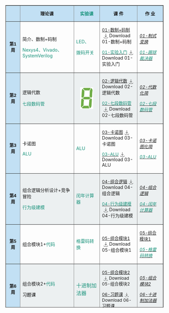 <!DOCTYPE html>
<!-- saved from url=(0044)https://elearning.fudan.edu.cn/courses/94444 -->
<html dir="ltr" lang="zh-Hans"><head><meta http-equiv="Content-Type" content="text/html; charset=UTF-8">
  
  <meta name="viewport" content="width=device-width, initial-scale=1">
  <meta name="theme-color" content="#394B58">
  <meta name="robots" content="noindex,nofollow">
<table style="border-collapse: collapse; width: 98.5421%; height: 949px;" border="1">
<tbody>
<tr style="height: 49px;">
<td style="width: 5.00187%; background-color: #c2e0f4; height: 44px; text-align: center;"></td>
<td style="width: 22.6703%; text-align: center; background-color: #c2e0f4; height: 44px;"><strong>理论课</strong></td>
<td style="width: 10.1203%; text-align: center; background-color: #c2e0f4; height: 44px;"><span style="color: #169179;"><strong>实验<span style="color: #169179;">课</span></strong></span></td>
<td style="width: 13.5095%; text-align: center; background-color: #c2e0f4; height: 44px;"><strong>课 件</strong></td>
<td style="width: 10.4103%; text-align: center; background-color: #c2e0f4; height: 44px;"><strong>作 业</strong></td>
</tr>
<tr style="height: 53px;">
<td style="width: 5.00187%; text-align: center; background-color: #c2e0f4; height: 53px;"><span style="font-size: 10pt;"><strong>第1周</strong></span></td>
<td style="width: 22.6703%; height: 53px; vertical-align: middle;">
<p>简介、数制+码制</p>
<p><span style="color: #169179;">Nexys4、Vivado、SystemVerilog</span></p>
</td>
<td style="width: 10.1203%; height: 53px; text-align: left;">
<p><span style="color: #169179;">LED、</span></p>
<p><span style="color: #169179;">拨码开关</span></p>
</td>
<td style="width: 13.5095%; height: 53px; text-align: left;">
<p><span class="instructure_file_holder link_holder instructure_file_link_holder"><a class="inline_disabled preview_in_overlay" title="01 简介、进制+码制.pptx" href="https://elearning.fudan.edu.cn/courses/94444/files/5877757?wrap=1" target="_blank" data-api-endpoint="https://elearning.fudan.edu.cn/api/v1/courses/94444/files/5877757" data-api-returntype="File"><span style="font-size: 10pt;">01-数制+码制</span></a><a class="file_download_btn" role="button" download="" style="margin-inline-start: 5px; text-decoration: none;" href="https://elearning.fudan.edu.cn/courses/94444/files/5877757/download?download_frd=1"><span role="presentation"><svg viewBox="0 0 1920 1920" xmlns="http://www.w3.org/2000/svg" style="width:1em; height:1em; vertical-align:middle; fill:currentColor">
    <path d="m1807.093 1482.477 79.736 79.963-355.313 355.312H355.346L.035 1562.44l79.85-79.963 322.22 322.334H1484.76l322.334-322.334ZM997.677-.033v1167.02l355.313-355.313 79.962 79.85-491.858 491.633L449.46 891.524l79.962-79.85 355.313 355.313V-.033h112.941Z" fill-rule="evenodd"></path>
</svg>
</span><span class="screenreader-only">Download 01-数制+码制</span></a></span></p>
<p><span class="instructure_file_holder link_holder instructure_file_link_holder"><a class="inline_disabled preview_in_overlay" title="实验01 入门.pptx" href="https://elearning.fudan.edu.cn/courses/94444/files/5863810?wrap=1" target="_blank" data-api-endpoint="https://elearning.fudan.edu.cn/api/v1/courses/94444/files/5863810" data-api-returntype="File"><span style="color: #169179; font-size: 10pt;">01-实验入门</span></a><a class="file_download_btn" role="button" download="" style="margin-inline-start: 5px; text-decoration: none;" href="https://elearning.fudan.edu.cn/courses/94444/files/5863810/download?download_frd=1"><span role="presentation"><svg viewBox="0 0 1920 1920" xmlns="http://www.w3.org/2000/svg" style="width:1em; height:1em; vertical-align:middle; fill:currentColor">
    <path d="m1807.093 1482.477 79.736 79.963-355.313 355.312H355.346L.035 1562.44l79.85-79.963 322.22 322.334H1484.76l322.334-322.334ZM997.677-.033v1167.02l355.313-355.313 79.962 79.85-491.858 491.633L449.46 891.524l79.962-79.85 355.313 355.313V-.033h112.941Z" fill-rule="evenodd"></path>
</svg>
</span><span class="screenreader-only">Download 01-实验入门</span></a></span></p>
</td>
<td style="width: 10.4103%; height: 53px; text-align: left;">
<p><a title="01-制式变换" href="https://elearning.fudan.edu.cn/courses/94444/assignments/113334" data-api-endpoint="https://elearning.fudan.edu.cn/api/v1/courses/94444/assignments/113334" data-api-returntype="Assignment"><span style="font-size: 10pt;"><em>01-制式变换</em></span></a></p>
<p><a title="实验1：踢球裁决器" href="https://elearning.fudan.edu.cn/courses/94444/assignments/113353" data-api-endpoint="https://elearning.fudan.edu.cn/api/v1/courses/94444/assignments/113353" data-api-returntype="Assignment"><span style="font-size: 10pt; color: #169179;"><em>01-踢球裁决器</em></span></a></p>
</td>
</tr>
<tr style="height: 53px;">
<td style="width: 5.00187%; text-align: center; background-color: #c2e0f4; height: 53px;"><span style="font-size: 10pt;"><strong>第2周</strong></span></td>
<td style="background-color: #ecf0f1; height: 53px; vertical-align: middle; width: 22.6703%;">
<p>逻辑代数</p>
<p><span style="color: #169179;">七段数码管</span><span style="font-size: 14pt; color: #e67e23;">&nbsp;</span></p>
</td>
<td style="background-color: #ecf0f1; vertical-align: middle; width: 10.1203%; height: 53px;">
<p style="text-align: center;"><span style="font-size: 14pt; color: #e67e23;"><span style="color: #169179;"><img id="2945777" style="display: block; margin-left: auto; margin-right: auto;" src="./2025数字逻辑_files/8.png" alt="8.png" width="41" height="68" data-api-endpoint="https://elearning.fudan.edu.cn/api/v1/courses/94444/files/5863866" data-api-returntype="File"></span></span></p>
</td>
<td style="background-color: #ecf0f1; vertical-align: middle; width: 13.5095%; height: 53px;">
<p><span class="instructure_file_holder link_holder instructure_file_link_holder"><a class="inline_disabled preview_in_overlay" title="02 逻辑代数.pptx" href="https://elearning.fudan.edu.cn/courses/94444/files/5863794?wrap=1" target="_blank" data-api-endpoint="https://elearning.fudan.edu.cn/api/v1/courses/94444/files/5863794" data-api-returntype="File"><span style="font-size: 10pt;">02-逻辑代数</span></a><a class="file_download_btn" role="button" download="" style="margin-inline-start: 5px; text-decoration: none;" href="https://elearning.fudan.edu.cn/courses/94444/files/5863794/download?download_frd=1"><span role="presentation"><svg viewBox="0 0 1920 1920" xmlns="http://www.w3.org/2000/svg" style="width:1em; height:1em; vertical-align:middle; fill:currentColor">
    <path d="m1807.093 1482.477 79.736 79.963-355.313 355.312H355.346L.035 1562.44l79.85-79.963 322.22 322.334H1484.76l322.334-322.334ZM997.677-.033v1167.02l355.313-355.313 79.962 79.85-491.858 491.633L449.46 891.524l79.962-79.85 355.313 355.313V-.033h112.941Z" fill-rule="evenodd"></path>
</svg>
</span><span class="screenreader-only">Download 02-逻辑代数</span></a></span></p>
<p><span class="instructure_file_holder link_holder instructure_file_link_holder"><a class="inline_disabled preview_in_overlay" title="实验02：七段数码管.pptx" href="https://elearning.fudan.edu.cn/courses/94444/files/5863796?wrap=1" target="_blank" data-api-endpoint="https://elearning.fudan.edu.cn/api/v1/courses/94444/files/5863796" data-api-returntype="File"><span style="color: #169179; font-size: 10pt;">02-七段数码管</span></a><a class="file_download_btn" role="button" download="" style="margin-inline-start: 5px; text-decoration: none;" href="https://elearning.fudan.edu.cn/courses/94444/files/5863796/download?download_frd=1"><span role="presentation"><svg viewBox="0 0 1920 1920" xmlns="http://www.w3.org/2000/svg" style="width:1em; height:1em; vertical-align:middle; fill:currentColor">
    <path d="m1807.093 1482.477 79.736 79.963-355.313 355.312H355.346L.035 1562.44l79.85-79.963 322.22 322.334H1484.76l322.334-322.334ZM997.677-.033v1167.02l355.313-355.313 79.962 79.85-491.858 491.633L449.46 891.524l79.962-79.85 355.313 355.313V-.033h112.941Z" fill-rule="evenodd"></path>
</svg>
</span><span class="screenreader-only">Download 02-七段数码管</span></a></span></p>
</td>
<td style="background-color: #ecf0f1; vertical-align: middle; width: 10.4103%; height: 53px;">
<p><a title="02-逻辑代数" href="https://elearning.fudan.edu.cn/courses/94444/assignments/113335" data-api-endpoint="https://elearning.fudan.edu.cn/api/v1/courses/94444/assignments/113335" data-api-returntype="Assignment"><span style="font-size: 10pt;"><em>02-代数化简</em></span></a></p>
<p><a title="实验2：七段数码管" href="https://elearning.fudan.edu.cn/courses/94444/assignments/113354" data-api-endpoint="https://elearning.fudan.edu.cn/api/v1/courses/94444/assignments/113354" data-api-returntype="Assignment"><span style="font-size: 10pt; color: #169179;"><em>02-七段数</em></span><span style="font-size: 10pt; color: #169179;"><em>码管</em></span></a></p>
</td>
</tr>
<tr style="height: 53px;">
<td style="width: 5.00187%; text-align: center; background-color: #c2e0f4; height: 53px;"><span style="font-size: 10pt;"><strong>第3周</strong></span></td>
<td style="width: 22.6703%; height: 53px; vertical-align: middle;">
<p>卡诺图</p>
<p><span style="color: #169179;">ALU</span></p>
</td>
<td style="width: 10.1203%; height: 53px; text-align: left;"><span style="color: #169179;">ALU</span></td>
<td style="width: 13.5095%; height: 53px; text-align: left;">
<p><span class="instructure_file_holder link_holder instructure_file_link_holder"><a class="inline_disabled preview_in_overlay" title="03 卡诺图.pptx" href="https://elearning.fudan.edu.cn/courses/94444/files/5863787?wrap=1" target="_blank" data-api-endpoint="https://elearning.fudan.edu.cn/api/v1/courses/94444/files/5863787" data-api-returntype="File"><span style="font-size: 10pt;">03-卡诺图</span></a><a class="file_download_btn" role="button" download="" style="margin-inline-start: 5px; text-decoration: none;" href="https://elearning.fudan.edu.cn/courses/94444/files/5863787/download?download_frd=1"><span role="presentation"><svg viewBox="0 0 1920 1920" xmlns="http://www.w3.org/2000/svg" style="width:1em; height:1em; vertical-align:middle; fill:currentColor">
    <path d="m1807.093 1482.477 79.736 79.963-355.313 355.312H355.346L.035 1562.44l79.85-79.963 322.22 322.334H1484.76l322.334-322.334ZM997.677-.033v1167.02l355.313-355.313 79.962 79.85-491.858 491.633L449.46 891.524l79.962-79.85 355.313 355.313V-.033h112.941Z" fill-rule="evenodd"></path>
</svg>
</span><span class="screenreader-only">Download 03-卡诺图</span></a></span></p>
<p><span class="instructure_file_holder link_holder instructure_file_link_holder"><a class="inline_disabled preview_in_overlay" title="实验03-ALU.pptx" href="https://elearning.fudan.edu.cn/courses/94444/files/5863789?wrap=1" target="_blank" data-api-endpoint="https://elearning.fudan.edu.cn/api/v1/courses/94444/files/5863789" data-api-returntype="File"><span style="color: #169179; font-size: 10pt;">03-ALU</span></a><a class="file_download_btn" role="button" download="" style="margin-inline-start: 5px; text-decoration: none;" href="https://elearning.fudan.edu.cn/courses/94444/files/5863789/download?download_frd=1"><span role="presentation"><svg viewBox="0 0 1920 1920" xmlns="http://www.w3.org/2000/svg" style="width:1em; height:1em; vertical-align:middle; fill:currentColor">
    <path d="m1807.093 1482.477 79.736 79.963-355.313 355.312H355.346L.035 1562.44l79.85-79.963 322.22 322.334H1484.76l322.334-322.334ZM997.677-.033v1167.02l355.313-355.313 79.962 79.85-491.858 491.633L449.46 891.524l79.962-79.85 355.313 355.313V-.033h112.941Z" fill-rule="evenodd"></path>
</svg>
</span><span class="screenreader-only">Download 03-ALU</span></a></span></p>
</td>
<td style="width: 10.4103%; height: 53px; text-align: left;">
<p><a title="03-卡诺图" href="https://elearning.fudan.edu.cn/courses/94444/assignments/113336" data-api-endpoint="https://elearning.fudan.edu.cn/api/v1/courses/94444/assignments/113336" data-api-returntype="Assignment"><span style="font-size: 10pt;"><em>03-卡诺图化简</em></span></a></p>
<p><a title="实验3：ALU" href="https://elearning.fudan.edu.cn/courses/94444/assignments/113355" data-api-endpoint="https://elearning.fudan.edu.cn/api/v1/courses/94444/assignments/113355" data-api-returntype="Assignment"><span style="font-size: 10pt;"><em><span style="color: #169179; font-size: 10pt;">03-ALU</span></em></span></a></p>
</td>
</tr>
<tr style="height: 53px;">
<td style="width: 5.00187%; text-align: center; background-color: #c2e0f4; height: 53px;"><span style="font-size: 10pt;"><strong>第4周</strong></span></td>
<td style="width: 22.6703%; background-color: #ecf0f1; height: 53px; vertical-align: middle;">
<p>组合逻辑分析设计+竞争冒险</p>
<p><span style="color: #169179;">行为级建模</span></p>
</td>
<td style="width: 10.1203%; background-color: #ecf0f1; height: 53px; text-align: left;">
<p><span style="color: #169179;">闰年计算器</span></p>
</td>
<td style="width: 13.5095%; background-color: #ecf0f1; height: 53px; text-align: left;">
<p><span class="instructure_file_holder link_holder instructure_file_link_holder"><a class="inline_disabled preview_in_overlay" title="04 组合逻辑分析+设计.pptx" href="https://elearning.fudan.edu.cn/courses/94444/files/5863783?wrap=1" target="_blank" data-api-endpoint="https://elearning.fudan.edu.cn/api/v1/courses/94444/files/5863783" data-api-returntype="File"><span style="font-size: 10pt;">04-组合逻辑</span></a><a class="file_download_btn" role="button" download="" style="margin-inline-start: 5px; text-decoration: none;" href="https://elearning.fudan.edu.cn/courses/94444/files/5863783/download?download_frd=1"><span role="presentation"><svg viewBox="0 0 1920 1920" xmlns="http://www.w3.org/2000/svg" style="width:1em; height:1em; vertical-align:middle; fill:currentColor">
    <path d="m1807.093 1482.477 79.736 79.963-355.313 355.312H355.346L.035 1562.44l79.85-79.963 322.22 322.334H1484.76l322.334-322.334ZM997.677-.033v1167.02l355.313-355.313 79.962 79.85-491.858 491.633L449.46 891.524l79.962-79.85 355.313 355.313V-.033h112.941Z" fill-rule="evenodd"></path>
</svg>
</span><span class="screenreader-only">Download 04-组合逻辑</span></a></span></p>
<p><span class="instructure_file_holder link_holder instructure_file_link_holder"><a class="inline_disabled preview_in_overlay" title="实验04-行为级建模.pptx" href="https://elearning.fudan.edu.cn/courses/94444/files/5863785?wrap=1" target="_blank" data-api-endpoint="https://elearning.fudan.edu.cn/api/v1/courses/94444/files/5863785" data-api-returntype="File"><span style="color: #169179; font-size: 10pt;">04-行为级建模</span></a><a class="file_download_btn" role="button" download="" style="margin-inline-start: 5px; text-decoration: none;" href="https://elearning.fudan.edu.cn/courses/94444/files/5863785/download?download_frd=1"><span role="presentation"><svg viewBox="0 0 1920 1920" xmlns="http://www.w3.org/2000/svg" style="width:1em; height:1em; vertical-align:middle; fill:currentColor">
    <path d="m1807.093 1482.477 79.736 79.963-355.313 355.312H355.346L.035 1562.44l79.85-79.963 322.22 322.334H1484.76l322.334-322.334ZM997.677-.033v1167.02l355.313-355.313 79.962 79.85-491.858 491.633L449.46 891.524l79.962-79.85 355.313 355.313V-.033h112.941Z" fill-rule="evenodd"></path>
</svg>
</span><span class="screenreader-only">Download 04-行为级建模</span></a></span></p>
</td>
<td style="width: 10.4103%; background-color: #ecf0f1; height: 53px; text-align: left;">
<p><a title="04-组合逻辑分析、设计" href="https://elearning.fudan.edu.cn/courses/94444/assignments/113337" data-api-endpoint="https://elearning.fudan.edu.cn/api/v1/courses/94444/assignments/113337" data-api-returntype="Assignment"><span style="font-size: 10pt;"><em>04-组合逻辑</em></span></a></p>
<p><a title="实验4：闰年计算器" href="https://elearning.fudan.edu.cn/courses/94444/assignments/113356" data-api-endpoint="https://elearning.fudan.edu.cn/api/v1/courses/94444/assignments/113356" data-api-returntype="Assignment"><span style="font-size: 10pt;"><em><span style="color: #169179; font-size: 10pt;">04-闰年计算器</span></em></span></a></p>
</td>
</tr>
<tr style="height: 53px;">
<td style="width: 5.00187%; text-align: center; background-color: #c2e0f4; height: 53px;"><span style="font-size: 10pt;"><strong>第5周</strong></span></td>
<td style="height: 53px; vertical-align: middle; width: 22.6703%;">
<p style="text-align: left;"><span>组合模块1+</span><span style="color: #169179;">代码</span></p>
</td>
<td style="vertical-align: middle; width: 10.1203%; height: 53px;">
<p style="text-align: left;"><span style="color: #169179;">格雷码转换</span></p>
</td>
<td style="vertical-align: middle; width: 13.5095%; height: 53px;">
<p style="text-align: left;"><span class="instructure_file_holder link_holder instructure_file_link_holder"><a class="inline_disabled preview_in_overlay" title="05 组合模块1+代码.pptx" href="https://elearning.fudan.edu.cn/courses/94444/files/5863779?wrap=1" target="_blank" data-api-endpoint="https://elearning.fudan.edu.cn/api/v1/courses/94444/files/5863779" data-api-returntype="File"><span style="font-size: 10pt;">05-组合模块1</span></a><a class="file_download_btn" role="button" download="" style="margin-inline-start: 5px; text-decoration: none;" href="https://elearning.fudan.edu.cn/courses/94444/files/5863779/download?download_frd=1"><span role="presentation"><svg viewBox="0 0 1920 1920" xmlns="http://www.w3.org/2000/svg" style="width:1em; height:1em; vertical-align:middle; fill:currentColor">
    <path d="m1807.093 1482.477 79.736 79.963-355.313 355.312H355.346L.035 1562.44l79.85-79.963 322.22 322.334H1484.76l322.334-322.334ZM997.677-.033v1167.02l355.313-355.313 79.962 79.85-491.858 491.633L449.46 891.524l79.962-79.85 355.313 355.313V-.033h112.941Z" fill-rule="evenodd"></path>
</svg>
</span><span class="screenreader-only">Download 05-组合模块1</span></a></span></p>
</td>
<td style="vertical-align: middle; width: 10.4103%; height: 53px;">
<p style="text-align: left;"><a title="05-组合模块1" href="https://elearning.fudan.edu.cn/courses/94444/assignments/113338" data-api-endpoint="https://elearning.fudan.edu.cn/api/v1/courses/94444/assignments/113338" data-api-returntype="Assignment"><span style="font-size: 10pt;">05-组合模块1</span></a></p>
<p style="text-align: left;"><a title="实验5：格雷码转换器" href="https://elearning.fudan.edu.cn/courses/94444/assignments/113357" data-api-endpoint="https://elearning.fudan.edu.cn/api/v1/courses/94444/assignments/113357" data-api-returntype="Assignment"><span style="font-size: 10pt; color: #169179;"><em>05-格雷码转换</em></span></a></p>
</td>
</tr>
<tr style="height: 53px;">
<td style="width: 5.00187%; text-align: center; background-color: #c2e0f4; height: 53px;"><span style="font-size: 10pt;"><strong>第6周</strong></span></td>
<td style="background-color: #ecf0f1; height: 53px; width: 22.6703%; vertical-align: middle;">
<p>组合模块2+<span style="color: #169179;">代码</span></p>
<p><span style="color: #000000;">习题课</span></p>
</td>
<td style="background-color: #ecf0f1; height: 53px; width: 10.1203%; text-align: left;">
<p><span style="color: #169179; font-family: inherit; font-size: 1rem;"><span style="color: #169179;">十进制加法器</span></span></p>
</td>
<td style="width: 13.5095%; background-color: #ecf0f1; height: 53px; text-align: left;">
<p><span style="font-size: 10pt;"><span class="instructure_file_holder link_holder instructure_file_link_holder"><a class="inline_disabled preview_in_overlay" title="06 组合模块2+代码.pptx" href="https://elearning.fudan.edu.cn/courses/94444/files/5863777?wrap=1" target="_blank" data-api-endpoint="https://elearning.fudan.edu.cn/api/v1/courses/94444/files/5863777" data-api-returntype="File">05-组合模块2</a><a class="file_download_btn" role="button" download="" style="margin-inline-start: 5px; text-decoration: none;" href="https://elearning.fudan.edu.cn/courses/94444/files/5863777/download?download_frd=1"><span role="presentation"><svg viewBox="0 0 1920 1920" xmlns="http://www.w3.org/2000/svg" style="width:1em; height:1em; vertical-align:middle; fill:currentColor">
    <path d="m1807.093 1482.477 79.736 79.963-355.313 355.312H355.346L.035 1562.44l79.85-79.963 322.22 322.334H1484.76l322.334-322.334ZM997.677-.033v1167.02l355.313-355.313 79.962 79.85-491.858 491.633L449.46 891.524l79.962-79.85 355.313 355.313V-.033h112.941Z" fill-rule="evenodd"></path>
</svg>
</span><span class="screenreader-only">Download 05-组合模块2</span></a></span></span></p>
<p><span style="font-size: 10pt;"><span class="instructure_file_holder link_holder instructure_file_link_holder"><a class="inline_disabled preview_in_overlay" title="07 组合习题课.pptx" href="https://elearning.fudan.edu.cn/courses/94444/files/5863829?wrap=1" target="_blank" data-api-endpoint="https://elearning.fudan.edu.cn/api/v1/courses/94444/files/5863829" data-api-returntype="File">06-习题课</a><a class="file_download_btn" role="button" download="" style="margin-inline-start: 5px; text-decoration: none;" href="https://elearning.fudan.edu.cn/courses/94444/files/5863829/download?download_frd=1"><span role="presentation"><svg viewBox="0 0 1920 1920" xmlns="http://www.w3.org/2000/svg" style="width:1em; height:1em; vertical-align:middle; fill:currentColor">
    <path d="m1807.093 1482.477 79.736 79.963-355.313 355.312H355.346L.035 1562.44l79.85-79.963 322.22 322.334H1484.76l322.334-322.334ZM997.677-.033v1167.02l355.313-355.313 79.962 79.85-491.858 491.633L449.46 891.524l79.962-79.85 355.313 355.313V-.033h112.941Z" fill-rule="evenodd"></path>
</svg>
</span><span class="screenreader-only">Download 06-习题课</span></a></span></span></p>
<p><a class="instructure_file_link instructure_scribd_file inline_disabled" title="05 组合模块1+代码.pptx" href="https://elearning.fudan.edu.cn/courses/94444/files/5863779?wrap=1" target="_blank" data-api-endpoint="https://elearning.fudan.edu.cn/api/v1/courses/94444/files/5863779" data-api-returntype="File"></a><a class="instructure_file_link instructure_scribd_file inline_disabled" title="04 组合逻辑分析+设计.pptx" href="https://elearning.fudan.edu.cn/courses/94444/files/5863783?wrap=1" target="_blank" data-api-endpoint="https://elearning.fudan.edu.cn/api/v1/courses/94444/files/5863783" data-api-returntype="File"></a><a class="instructure_file_link instructure_scribd_file inline_disabled" title="实验04-行为级建模.pptx" href="https://elearning.fudan.edu.cn/courses/94444/files/5863785?wrap=1" target="_blank" data-api-endpoint="https://elearning.fudan.edu.cn/api/v1/courses/94444/files/5863785" data-api-returntype="File"></a></p>
</td>
<td style="width: 10.4103%; background-color: #ecf0f1; height: 53px; text-align: left;">
<p><a title="06-组合模块2" href="https://elearning.fudan.edu.cn/courses/94444/assignments/113339" data-api-endpoint="https://elearning.fudan.edu.cn/api/v1/courses/94444/assignments/113339" data-api-returntype="Assignment"><span style="font-size: 10pt;"><em>05-组合模块2</em><em></em></span></a><a title="05-组合模块1" href="https://elearning.fudan.edu.cn/courses/94444/assignments/113338" data-api-endpoint="https://elearning.fudan.edu.cn/api/v1/courses/94444/assignments/113338" data-api-returntype="Assignment"><em></em></a></p>
<p><a title="实验5：格雷码转换器" href="https://elearning.fudan.edu.cn/courses/94444/assignments/113357" data-api-endpoint="https://elearning.fudan.edu.cn/api/v1/courses/94444/assignments/113357" data-api-returntype="Assignment"><em></em></a></p>
<p><span style="font-size: 10pt; color: #169179;"><em><a title="实验6：十进制加法器" href="https://elearning.fudan.edu.cn/courses/94444/assignments/113358" data-api-endpoint="https://elearning.fudan.edu.cn/api/v1/courses/94444/assignments/113358" data-api-returntype="Assignment">06-十进制加法器</a></em></span></p>
</td>
</tr>
<tr style="height: 53px;">
<td style="width: 5.00187%; text-align: center; background-color: #c2e0f4; height: 53px;"><span style="font-size: 10pt;"><strong>第7周</strong></span></td>
<td style="height: 53px; width: 22.6703%; vertical-align: middle;">
<p>锁存器、触发器</p>
<p><span style="color: #169179;">锁存器、触发器</span></p>
</td>
<td style="height: 53px; width: 10.1203%; text-align: left;">
<p><span style="color: #169179;">有限状态机</span></p>
<p><span style="color: #169179;">双闪灯</span></p>
</td>
<td style="width: 13.5095%; background-color: #ffffff; height: 53px; text-align: left;">
<p><span style="font-size: 10pt;"><a class="instructure_file_link instructure_scribd_file inline_disabled" title="实验07-IP核.pptx" href="https://elearning.fudan.edu.cn/courses/94444/files/5863847?wrap=1" target="_blank" data-api-endpoint="https://elearning.fudan.edu.cn/api/v1/courses/94444/files/5863847" data-api-returntype="File"></a></span></p>
<p><span style="font-size: 10pt;"><span style="color: #169179; font-size: 10pt;"><span class="instructure_file_holder link_holder instructure_file_link_holder"><a class="inline_disabled preview_in_overlay" title="实验08+有限状态机入门.pptx" href="https://elearning.fudan.edu.cn/courses/94444/files/5863862?wrap=1" target="_blank" data-api-endpoint="https://elearning.fudan.edu.cn/api/v1/courses/94444/files/5863862" data-api-returntype="File">08+有限状态机</a><a class="file_download_btn" role="button" download="" style="margin-inline-start: 5px; text-decoration: none;" href="https://elearning.fudan.edu.cn/courses/94444/files/5863862/download?download_frd=1"><span role="presentation"><svg viewBox="0 0 1920 1920" xmlns="http://www.w3.org/2000/svg" style="width:1em; height:1em; vertical-align:middle; fill:currentColor">
    <path d="m1807.093 1482.477 79.736 79.963-355.313 355.312H355.346L.035 1562.44l79.85-79.963 322.22 322.334H1484.76l322.334-322.334ZM997.677-.033v1167.02l355.313-355.313 79.962 79.85-491.858 491.633L449.46 891.524l79.962-79.85 355.313 355.313V-.033h112.941Z" fill-rule="evenodd"></path>
</svg>
</span><span class="screenreader-only">Download 08+有限状态机</span></a></span></span></span></p>
<p><span class="instructure_file_holder link_holder instructure_file_link_holder"><a class="inline_disabled preview_in_overlay" title="08 锁存器+触发器.pptx" href="https://elearning.fudan.edu.cn/courses/94444/files/5863774?wrap=1" target="_blank" data-api-endpoint="https://elearning.fudan.edu.cn/api/v1/courses/94444/files/5863774" data-api-returntype="File"><span style="font-size: 10pt;">08-锁存器+触发器</span></a><a class="file_download_btn" role="button" download="" style="margin-inline-start: 5px; text-decoration: none;" href="https://elearning.fudan.edu.cn/courses/94444/files/5863774/download?download_frd=1"><span role="presentation"><svg viewBox="0 0 1920 1920" xmlns="http://www.w3.org/2000/svg" style="width:1em; height:1em; vertical-align:middle; fill:currentColor">
    <path d="m1807.093 1482.477 79.736 79.963-355.313 355.312H355.346L.035 1562.44l79.85-79.963 322.22 322.334H1484.76l322.334-322.334ZM997.677-.033v1167.02l355.313-355.313 79.962 79.85-491.858 491.633L449.46 891.524l79.962-79.85 355.313 355.313V-.033h112.941Z" fill-rule="evenodd"></path>
</svg>
</span><span class="screenreader-only">Download 08-锁存器+触发器</span></a></span></p>
<p><span class="instructure_file_holder link_holder instructure_file_link_holder"><a class="inline_disabled preview_in_overlay" title="实验08：锁存器+触发器.pptx" href="https://elearning.fudan.edu.cn/courses/94444/files/5863913?wrap=1" target="_blank" data-api-endpoint="https://elearning.fudan.edu.cn/api/v1/courses/94444/files/5863913" data-api-returntype="File"><span style="color: #169179; font-size: 10pt;">08-锁存器+触发器</span></a><a class="file_download_btn" role="button" download="" style="margin-inline-start: 5px; text-decoration: none;" href="https://elearning.fudan.edu.cn/courses/94444/files/5863913/download?download_frd=1"><span role="presentation"><svg viewBox="0 0 1920 1920" xmlns="http://www.w3.org/2000/svg" style="width:1em; height:1em; vertical-align:middle; fill:currentColor">
    <path d="m1807.093 1482.477 79.736 79.963-355.313 355.312H355.346L.035 1562.44l79.85-79.963 322.22 322.334H1484.76l322.334-322.334ZM997.677-.033v1167.02l355.313-355.313 79.962 79.85-491.858 491.633L449.46 891.524l79.962-79.85 355.313 355.313V-.033h112.941Z" fill-rule="evenodd"></path>
</svg>
</span><span class="screenreader-only">Download 08-锁存器+触发器</span></a></span></p>
</td>
<td style="width: 10.4103%; background-color: #ffffff; height: 53px; text-align: left;"><br>
<p><a title="08-锁存器+触发器" href="https://elearning.fudan.edu.cn/courses/94444/assignments/113340" data-api-endpoint="https://elearning.fudan.edu.cn/api/v1/courses/94444/assignments/113340" data-api-returntype="Assignment"><span style="font-size: 10pt;"><em>08-锁存器+触发器</em></span></a></p>
<p><a title="实验8：双闪灯" href="https://elearning.fudan.edu.cn/courses/94444/assignments/113361" data-api-endpoint="https://elearning.fudan.edu.cn/api/v1/courses/94444/assignments/113361" data-api-returntype="Assignment"><span style="font-size: 10pt; color: #169179;"><em>08-双闪灯</em></span></a></p>
<p><span style="color: #169179; font-size: 10pt;"><a style="color: #169179;" title="实验8+ 双色警灯" href="https://elearning.fudan.edu.cn/courses/94444/assignments/113360" data-api-endpoint="https://elearning.fudan.edu.cn/api/v1/courses/94444/assignments/113360" data-api-returntype="Assignment"><em>08+双色警灯</em></a></span></p>
</td>
</tr>
<tr style="height: 53px;">
<td style="width: 5.00187%; text-align: center; background-color: #c2e0f4; height: 53px;"><span style="font-size: 10pt;"><strong>第8周</strong></span></td>
<td style="width: 22.6703%; background-color: #ecf0f1; height: 53px; vertical-align: middle; text-align: left;">
<p style="text-align: center;"><span style="color: var(--ic-brand-font-color-dark); font-family: inherit; font-size: 1rem;">&nbsp;<span style="font-size: 14pt;"><span style="color: #e03e2d;"><strong>期中考试</strong>（10月21日）</span></span></span></p>
</td>
<td style="width: 10.1203%; background-color: #ecf0f1; height: 53px; text-align: left;">
<p><span style="color: #169179;">IP核设计</span></p>
</td>
<td style="width: 13.5095%; background-color: #ecf0f1; height: 53px; text-align: left;">
<p><span style="color: #169179; font-size: 10pt;"><span style="font-size: 10pt;"><span class="instructure_file_holder link_holder instructure_file_link_holder"><a class="inline_disabled preview_in_overlay" title="实验07-IP核.pptx" href="https://elearning.fudan.edu.cn/courses/94444/files/5863847?wrap=1" target="_blank" data-api-endpoint="https://elearning.fudan.edu.cn/api/v1/courses/94444/files/5863847" data-api-returntype="File">07-IP核设计</a><a class="file_download_btn" role="button" download="" style="margin-inline-start: 5px; text-decoration: none;" href="https://elearning.fudan.edu.cn/courses/94444/files/5863847/download?download_frd=1"><span role="presentation"><svg viewBox="0 0 1920 1920" xmlns="http://www.w3.org/2000/svg" style="width:1em; height:1em; vertical-align:middle; fill:currentColor">
    <path d="m1807.093 1482.477 79.736 79.963-355.313 355.312H355.346L.035 1562.44l79.85-79.963 322.22 322.334H1484.76l322.334-322.334ZM997.677-.033v1167.02l355.313-355.313 79.962 79.85-491.858 491.633L449.46 891.524l79.962-79.85 355.313 355.313V-.033h112.941Z" fill-rule="evenodd"></path>
</svg>
</span><span class="screenreader-only">Download 07-IP核设计</span></a></span></span></span></p>
</td>
<td style="width: 10.4103%; background-color: #ecf0f1; height: 53px; text-align: left;">
<p>&nbsp;<a title="实验7：九九乘法表" href="https://elearning.fudan.edu.cn/courses/94444/assignments/113359" data-api-endpoint="https://elearning.fudan.edu.cn/api/v1/courses/94444/assignments/113359" data-api-returntype="Assignment"><span style="color: #169179; font-size: 10pt;">07-九九乘法表</span></a></p>
</td>
</tr>
<tr style="height: 53px;">
<td style="width: 5.00187%; text-align: center; background-color: #c2e0f4; height: 53px;"><span style="font-size: 10pt; color: #7e8c8d;"><strong>第9周</strong></span></td>
<td style="height: 53px; width: 22.6703%; vertical-align: middle;">
<p>时序逻辑分析+<span style="color: #169179;">代码</span></p>
</td>
<td style="height: 53px; width: 10.1203%; text-align: left;">
<p><span style="color: #169179;">密码锁</span></p>
</td>
<td style="width: 13.5095%; background-color: #ffffff; height: 53px; text-align: left;">
<p><span class="instructure_file_holder link_holder instructure_file_link_holder"><a class="inline_disabled preview_in_overlay" title="09 时序逻辑分析+代码.pptx" href="https://elearning.fudan.edu.cn/courses/94444/files/5863769?wrap=1" target="_blank" data-api-endpoint="https://elearning.fudan.edu.cn/api/v1/courses/94444/files/5863769" data-api-returntype="File"><span style="font-size: 10pt;">09-时序逻辑分析</span></a><a class="file_download_btn" role="button" download="" style="margin-inline-start: 5px; text-decoration: none;" href="https://elearning.fudan.edu.cn/courses/94444/files/5863769/download?download_frd=1"><span role="presentation"><svg viewBox="0 0 1920 1920" xmlns="http://www.w3.org/2000/svg" style="width:1em; height:1em; vertical-align:middle; fill:currentColor">
    <path d="m1807.093 1482.477 79.736 79.963-355.313 355.312H355.346L.035 1562.44l79.85-79.963 322.22 322.334H1484.76l322.334-322.334ZM997.677-.033v1167.02l355.313-355.313 79.962 79.85-491.858 491.633L449.46 891.524l79.962-79.85 355.313 355.313V-.033h112.941Z" fill-rule="evenodd"></path>
</svg>
</span><span class="screenreader-only">Download 09-时序逻辑分析</span></a></span></p>
</td>
<td style="width: 10.4103%; background-color: #ffffff; height: 53px; text-align: left;">
<p><span style="color: #236fa1;"><a style="color: #236fa1;" title="09-时序逻辑分析" href="https://elearning.fudan.edu.cn/courses/94444/assignments/113341" data-api-endpoint="https://elearning.fudan.edu.cn/api/v1/courses/94444/assignments/113341" data-api-returntype="Assignment"><span style="font-size: 10pt;"><em>09-时序逻辑分析</em></span></a></span></p>
<p><a title="实验9：密码锁" href="https://elearning.fudan.edu.cn/courses/94444/assignments/113362" data-api-endpoint="https://elearning.fudan.edu.cn/api/v1/courses/94444/assignments/113362" data-api-returntype="Assignment"><span style="font-size: 10pt; color: #169179;"><em>09-密码锁</em></span></a></p>
</td>
</tr>
<tr style="height: 53px;">
<td style="width: 5.00187%; text-align: center; background-color: #c2e0f4; height: 53px;"><span style="font-size: 10pt; color: #7e8c8d;"><strong>第10周</strong></span></td>
<td style="width: 22.6703%; background-color: #ecf0f1; height: 53px; vertical-align: middle;">
<p style="text-align: left;">时序逻辑设计+<span style="color: #169179;">代码</span></p>
</td>
<td style="width: 10.1203%; background-color: #ecf0f1; height: 53px; text-align: left;">
<p><span style="color: #169179;">交通灯</span></p>
</td>
<td style="width: 13.5095%; background-color: #ecf0f1; height: 53px; text-align: left;">
<p><span class="instructure_file_holder link_holder instructure_file_link_holder"><a class="inline_disabled preview_in_overlay" title="10 时序逻辑设计+代码.pptx" href="https://elearning.fudan.edu.cn/courses/94444/files/5863767?wrap=1" target="_blank" data-api-endpoint="https://elearning.fudan.edu.cn/api/v1/courses/94444/files/5863767" data-api-returntype="File"><span style="font-size: 10pt;">10-时序逻辑设计</span></a><a class="file_download_btn" role="button" download="" style="margin-inline-start: 5px; text-decoration: none;" href="https://elearning.fudan.edu.cn/courses/94444/files/5863767/download?download_frd=1"><span role="presentation"><svg viewBox="0 0 1920 1920" xmlns="http://www.w3.org/2000/svg" style="width:1em; height:1em; vertical-align:middle; fill:currentColor">
    <path d="m1807.093 1482.477 79.736 79.963-355.313 355.312H355.346L.035 1562.44l79.85-79.963 322.22 322.334H1484.76l322.334-322.334ZM997.677-.033v1167.02l355.313-355.313 79.962 79.85-491.858 491.633L449.46 891.524l79.962-79.85 355.313 355.313V-.033h112.941Z" fill-rule="evenodd"></path>
</svg>
</span><span class="screenreader-only">Download 10-时序逻辑设计</span></a></span></p>
</td>
<td style="width: 10.4103%; background-color: #ecf0f1; height: 53px; text-align: left;">
<p><a style="color: #013451;" title="10-时序逻辑设计" href="https://elearning.fudan.edu.cn/courses/94444/assignments/113342" data-api-endpoint="https://elearning.fudan.edu.cn/api/v1/courses/94444/assignments/113342" data-api-returntype="Assignment"><span style="font-size: 10pt;"><em>10-时序逻辑设计</em></span></a></p>
<p><span style="color: #169179;"><a style="color: #169179;" title="实验10：交通灯" href="https://elearning.fudan.edu.cn/courses/94444/assignments/113347" data-api-endpoint="https://elearning.fudan.edu.cn/api/v1/courses/94444/assignments/113347" data-api-returntype="Assignment"><span style="font-size: 10pt;"><em>10-交通灯</em></span></a></span></p>
</td>
</tr>
<tr style="height: 53px;">
<td style="width: 5.00187%; text-align: center; background-color: #c2e0f4; height: 53px;"><span style="font-size: 10pt; color: #7e8c8d;"><strong>第11周</strong></span></td>
<td style="height: 53px; width: 22.6703%; vertical-align: middle;">
<p>寄<span style="font-size: 12pt;">存器</span>、计数器<span style="color: #169179;">+代码</span></p>
</td>
<td style="height: 53px; width: 10.1203%; text-align: left;">
<p><span style="color: #169179;">数字钟</span></p>
</td>
<td style="width: 13.5095%; background-color: #ffffff; height: 53px; text-align: left;">
<p><span style="color: #236fa1;"><span class="instructure_file_holder link_holder instructure_file_link_holder"><a class="inline_disabled preview_in_overlay" style="color: #236fa1; background-color: #ffffff;" title="11 寄存器、计数器+代码.pptx" href="https://elearning.fudan.edu.cn/courses/94444/files/5863759?wrap=1" target="_blank" data-api-endpoint="https://elearning.fudan.edu.cn/api/v1/courses/94444/files/5863759" data-api-returntype="File"><span style="font-size: 10pt;">11-寄存器、计数器</span></a><a class="file_download_btn" role="button" download="" style="margin-inline-start: 5px; text-decoration: none;" href="https://elearning.fudan.edu.cn/courses/94444/files/5863759/download?download_frd=1"><span role="presentation"><svg viewBox="0 0 1920 1920" xmlns="http://www.w3.org/2000/svg" style="width:1em; height:1em; vertical-align:middle; fill:currentColor">
    <path d="m1807.093 1482.477 79.736 79.963-355.313 355.312H355.346L.035 1562.44l79.85-79.963 322.22 322.334H1484.76l322.334-322.334ZM997.677-.033v1167.02l355.313-355.313 79.962 79.85-491.858 491.633L449.46 891.524l79.962-79.85 355.313 355.313V-.033h112.941Z" fill-rule="evenodd"></path>
</svg>
</span><span class="screenreader-only">Download 11-寄存器、计数器</span></a></span></span></p>
</td>
<td style="width: 10.4103%; background-color: #ffffff; height: 53px; text-align: left;">
<p><a style="background-color: #ffffff; font-family: inherit; font-size: 1rem; color: #013451;" title="11-寄存器、计数器" href="https://elearning.fudan.edu.cn/courses/94444/assignments/113343" data-api-endpoint="https://elearning.fudan.edu.cn/api/v1/courses/94444/assignments/113343" data-api-returntype="Assignment"><span style="font-size: 10pt;"><em>11-寄存器、计数器</em></span></a></p>
<p><span style="color: #169179;"><a style="color: #169179;" title="实验11：数字钟" href="https://elearning.fudan.edu.cn/courses/94444/assignments/113348" data-api-endpoint="https://elearning.fudan.edu.cn/api/v1/courses/94444/assignments/113348" data-api-returntype="Assignment"><span style="font-size: 10pt;"><em>11-数字钟</em></span></a></span></p>
</td>
</tr>
<tr style="height: 53px;">
<td style="width: 5.00187%; text-align: center; background-color: #c2e0f4; height: 53px;"><span style="font-size: 10pt; color: #7e8c8d;"><strong>第12周</strong></span></td>
<td style="width: 22.6703%; background-color: #ecf0f1; height: 53px; vertical-align: middle;">
<p>存储器</p>
<p><span style="color: #169179;">ROM+RAM, VGA显示</span></p>
</td>
<td style="width: 10.1203%; background-color: #ecf0f1; height: 53px; text-align: left;"><span style="color: #169179;">VGA显示</span></td>
<td style="background-color: #ecf0f1; height: 53px; text-align: left; width: 13.5095%;">
<p><span style="color: #236fa1;"><span class="instructure_file_holder link_holder instructure_file_link_holder"><a class="inline_disabled preview_in_overlay" style="color: #236fa1;" title="12 存储器.pptx" href="https://elearning.fudan.edu.cn/courses/94444/files/5863746?wrap=1" target="_blank" data-api-endpoint="https://elearning.fudan.edu.cn/api/v1/courses/94444/files/5863746" data-api-returntype="File"><span style="font-size: 10pt;">12-存储器</span></a><a class="file_download_btn" role="button" download="" style="margin-inline-start: 5px; text-decoration: none;" href="https://elearning.fudan.edu.cn/courses/94444/files/5863746/download?download_frd=1"><span role="presentation"><svg viewBox="0 0 1920 1920" xmlns="http://www.w3.org/2000/svg" style="width:1em; height:1em; vertical-align:middle; fill:currentColor">
    <path d="m1807.093 1482.477 79.736 79.963-355.313 355.312H355.346L.035 1562.44l79.85-79.963 322.22 322.334H1484.76l322.334-322.334ZM997.677-.033v1167.02l355.313-355.313 79.962 79.85-491.858 491.633L449.46 891.524l79.962-79.85 355.313 355.313V-.033h112.941Z" fill-rule="evenodd"></path>
</svg>
</span><span class="screenreader-only">Download 12-存储器</span></a></span></span></p>
<p><span style="font-size: 10pt;"><span class="instructure_file_holder link_holder instructure_file_link_holder"><a class="inline_disabled preview_in_overlay" style="color: #013451;" title="实验12：ROM+RAM.pptx" href="https://elearning.fudan.edu.cn/courses/94444/files/5863737?wrap=1" target="_blank" data-api-endpoint="https://elearning.fudan.edu.cn/api/v1/courses/94444/files/5863737" data-api-returntype="File"><span style="color: #169179; font-size: 10pt;">12-ROM+RAM</span></a><a class="file_download_btn" role="button" download="" style="margin-inline-start: 5px; text-decoration: none;" href="https://elearning.fudan.edu.cn/courses/94444/files/5863737/download?download_frd=1"><span role="presentation"><svg viewBox="0 0 1920 1920" xmlns="http://www.w3.org/2000/svg" style="width:1em; height:1em; vertical-align:middle; fill:currentColor">
    <path d="m1807.093 1482.477 79.736 79.963-355.313 355.312H355.346L.035 1562.44l79.85-79.963 322.22 322.334H1484.76l322.334-322.334ZM997.677-.033v1167.02l355.313-355.313 79.962 79.85-491.858 491.633L449.46 891.524l79.962-79.85 355.313 355.313V-.033h112.941Z" fill-rule="evenodd"></path>
</svg>
</span><span class="screenreader-only">Download 12-ROM+RAM</span></a></span></span></p>
<p><span class="instructure_file_holder link_holder instructure_file_link_holder"><a class="inline_disabled preview_in_overlay" title="基于FPGA原型的游戏设计1.pptx" href="https://elearning.fudan.edu.cn/courses/94444/files/5863741?wrap=1" target="_blank" data-api-endpoint="https://elearning.fudan.edu.cn/api/v1/courses/94444/files/5863741" data-api-returntype="File"><span style="color: #169179; font-size: 10pt;">12-游戏设计1</span></a><a class="file_download_btn" role="button" download="" style="margin-inline-start: 5px; text-decoration: none;" href="https://elearning.fudan.edu.cn/courses/94444/files/5863741/download?download_frd=1"><span role="presentation"><svg viewBox="0 0 1920 1920" xmlns="http://www.w3.org/2000/svg" style="width:1em; height:1em; vertical-align:middle; fill:currentColor">
    <path d="m1807.093 1482.477 79.736 79.963-355.313 355.312H355.346L.035 1562.44l79.85-79.963 322.22 322.334H1484.76l322.334-322.334ZM997.677-.033v1167.02l355.313-355.313 79.962 79.85-491.858 491.633L449.46 891.524l79.962-79.85 355.313 355.313V-.033h112.941Z" fill-rule="evenodd"></path>
</svg>
</span><span class="screenreader-only">Download 12-游戏设计1</span></a></span></p>
</td>
<td style="background-color: #ecf0f1; text-align: left; width: 10.4103%; height: 53px;">
<p><a style="color: #013451;" title="12-存储器" href="https://elearning.fudan.edu.cn/courses/94444/assignments/113344" data-api-endpoint="https://elearning.fudan.edu.cn/api/v1/courses/94444/assignments/113344" data-api-returntype="Assignment"><span style="font-size: 10pt;"><em>12-存储器</em></span></a></p>
<p><span style="color: #169179;"><a style="color: #169179;" title="实验12：越狱游戏" href="https://elearning.fudan.edu.cn/courses/94444/assignments/113349" data-api-endpoint="https://elearning.fudan.edu.cn/api/v1/courses/94444/assignments/113349" data-api-returntype="Assignment"><span style="font-size: 10pt;"><em>12-VGA显示</em></span></a></span></p>
</td>
</tr>
<tr style="height: 53px;">
<td style="width: 5.00187%; text-align: center; background-color: #c2e0f4; height: 53px;"><span style="font-size: 10pt; color: #7e8c8d;"><strong>第13周</strong></span></td>
<td style="height: 53px; width: 22.6703%; vertical-align: middle;">
<p><span style="color: #169179; font-size: 12pt;"><span style="color: #000000;"><span style="font-size: 12pt;">数字系统设计</span>+</span>代码</span></p>
<p><span style="color: #169179;">图像+声音</span></p>
</td>
<td style="height: 53px; width: 10.1203%; text-align: left;">
<p><span style="color: #169179;">越狱游戏</span></p>
</td>
<td style="background-color: #ffffff; height: 53px; text-align: left; width: 13.5095%;">
<p><span style="color: #236fa1; font-size: 10pt;"><span class="instructure_file_holder link_holder instructure_file_link_holder"><a class="inline_disabled preview_in_overlay" style="color: #236fa1;" title="13 数字系统设计+代码.pptx" href="https://elearning.fudan.edu.cn/courses/94444/files/5863813?wrap=1" target="_blank" data-api-endpoint="https://elearning.fudan.edu.cn/api/v1/courses/94444/files/5863813" data-api-returntype="File"><span style="font-size: 10pt;">13-数字系统设计</span></a><a class="file_download_btn" role="button" download="" style="margin-inline-start: 5px; text-decoration: none;" href="https://elearning.fudan.edu.cn/courses/94444/files/5863813/download?download_frd=1"><span role="presentation"><svg viewBox="0 0 1920 1920" xmlns="http://www.w3.org/2000/svg" style="width:1em; height:1em; vertical-align:middle; fill:currentColor">
    <path d="m1807.093 1482.477 79.736 79.963-355.313 355.312H355.346L.035 1562.44l79.85-79.963 322.22 322.334H1484.76l322.334-322.334ZM997.677-.033v1167.02l355.313-355.313 79.962 79.85-491.858 491.633L449.46 891.524l79.962-79.85 355.313 355.313V-.033h112.941Z" fill-rule="evenodd"></path>
</svg>
</span><span class="screenreader-only">Download 13-数字系统设计</span></a></span></span></p>
<p><span class="instructure_file_holder link_holder instructure_file_link_holder"><a class="inline_disabled preview_in_overlay" title="基于FPGA原型的游戏设计2.pptx" href="https://elearning.fudan.edu.cn/courses/94444/files/5863884?wrap=1" target="_blank" data-api-endpoint="https://elearning.fudan.edu.cn/api/v1/courses/94444/files/5863884" data-api-returntype="File"><span style="color: #169179; font-size: 10pt;">13-游戏设计2</span></a><a class="file_download_btn" role="button" download="" style="margin-inline-start: 5px; text-decoration: none;" href="https://elearning.fudan.edu.cn/courses/94444/files/5863884/download?download_frd=1"><span role="presentation"><svg viewBox="0 0 1920 1920" xmlns="http://www.w3.org/2000/svg" style="width:1em; height:1em; vertical-align:middle; fill:currentColor">
    <path d="m1807.093 1482.477 79.736 79.963-355.313 355.312H355.346L.035 1562.44l79.85-79.963 322.22 322.334H1484.76l322.334-322.334ZM997.677-.033v1167.02l355.313-355.313 79.962 79.85-491.858 491.633L449.46 891.524l79.962-79.85 355.313 355.313V-.033h112.941Z" fill-rule="evenodd"></path>
</svg>
</span><span class="screenreader-only">Download 13-游戏设计2</span></a></span></p>
</td>
<td style="background-color: #ffffff; text-align: left; width: 10.4103%; height: 53px;">
<p><span style="color: #169179; font-size: 10pt;"><a title="实验13：越狱游戏、图像+音乐" href="https://elearning.fudan.edu.cn/courses/94444/assignments/113350" data-api-endpoint="https://elearning.fudan.edu.cn/api/v1/courses/94444/assignments/113350" data-api-returntype="Assignment"><em>13-越狱、图像+歌曲</em></a></span></p>
</td>
</tr>
<tr style="height: 53px;">
<td style="width: 5.00187%; text-align: center; background-color: #c2e0f4; height: 53px;"><span style="font-size: 10pt; color: #7e8c8d;"><strong>第14周</strong></span></td>
<td style="width: 22.6703%; background-color: #ecf0f1; height: 53px; vertical-align: middle;">
<p>体系结构</p>
</td>
<td style="width: 10.1203%; background-color: #ecf0f1; height: 53px; text-align: left;"><span style="color: #169179;">乒乓球游戏</span></td>
<td style="background-color: #ecf0f1; height: 53px; text-align: left; width: 13.5095%;">
<p><span class="instructure_file_holder link_holder instructure_file_link_holder"><a class="inline_disabled preview_in_overlay" title="14 体系结构(MIPS汇编语言).pptx" href="https://elearning.fudan.edu.cn/courses/94444/files/5863730?wrap=1" target="_blank" data-api-endpoint="https://elearning.fudan.edu.cn/api/v1/courses/94444/files/5863730" data-api-returntype="File"><span style="font-size: 10pt; color: #236fa1;">14-体系结构</span></a><a class="file_download_btn" role="button" download="" style="margin-inline-start: 5px; text-decoration: none;" href="https://elearning.fudan.edu.cn/courses/94444/files/5863730/download?download_frd=1"><span role="presentation"><svg viewBox="0 0 1920 1920" xmlns="http://www.w3.org/2000/svg" style="width:1em; height:1em; vertical-align:middle; fill:currentColor">
    <path d="m1807.093 1482.477 79.736 79.963-355.313 355.312H355.346L.035 1562.44l79.85-79.963 322.22 322.334H1484.76l322.334-322.334ZM997.677-.033v1167.02l355.313-355.313 79.962 79.85-491.858 491.633L449.46 891.524l79.962-79.85 355.313 355.313V-.033h112.941Z" fill-rule="evenodd"></path>
</svg>
</span><span class="screenreader-only">Download 14-体系结构</span></a></span></p>
<p><span style="color: #169179;"><span class="instructure_file_holder link_holder instructure_file_link_holder"><a class="inline_disabled preview_in_overlay" style="color: #169179;" title="14.QtSpim软件.pptx" href="https://elearning.fudan.edu.cn/courses/94444/files/5863756?wrap=1" target="_blank" data-api-endpoint="https://elearning.fudan.edu.cn/api/v1/courses/94444/files/5863756" data-api-returntype="File"><span style="font-size: 10pt;">14-QtSpim</span></a><a class="file_download_btn" role="button" download="" style="margin-inline-start: 5px; text-decoration: none;" href="https://elearning.fudan.edu.cn/courses/94444/files/5863756/download?download_frd=1"><span role="presentation"><svg viewBox="0 0 1920 1920" xmlns="http://www.w3.org/2000/svg" style="width:1em; height:1em; vertical-align:middle; fill:currentColor">
    <path d="m1807.093 1482.477 79.736 79.963-355.313 355.312H355.346L.035 1562.44l79.85-79.963 322.22 322.334H1484.76l322.334-322.334ZM997.677-.033v1167.02l355.313-355.313 79.962 79.85-491.858 491.633L449.46 891.524l79.962-79.85 355.313 355.313V-.033h112.941Z" fill-rule="evenodd"></path>
</svg>
</span><span class="screenreader-only">Download 14-QtSpim</span></a></span></span></p>
</td>
<td style="background-color: #ecf0f1; text-align: left; width: 10.4103%; height: 53px;">
<p><span style="color: #236fa1;"><a style="color: #236fa1;" title="14-体系结构" href="https://elearning.fudan.edu.cn/courses/94444/assignments/113345" data-course-type="assignments" data-published="true" data-api-endpoint="https://elearning.fudan.edu.cn/api/v1/courses/94444/assignments/113345" data-api-returntype="Assignment"><span style="font-size: 10pt;"><span style="font-size: 10pt;">14-体系结构</span></span></a></span></p>
<p><span style="font-size: 10pt;"><a style="color: #013451; font-size: 16px;" title="实验14：乒乓球游戏" href="https://elearning.fudan.edu.cn/courses/94444/assignments/113351" data-api-endpoint="https://elearning.fudan.edu.cn/api/v1/courses/94444/assignments/113351" data-api-returntype="Assignment"><span style="font-size: 10pt; color: #169179;">14-乒乓球游戏</span></a><br></span></p>
</td>
</tr>
<tr style="height: 53px;">
<td style="width: 5.00187%; text-align: center; background-color: #c2e0f4; height: 53px;"><span style="font-size: 10pt; color: #7e8c8d;"><strong>第15周</strong></span></td>
<td style="height: 53px; width: 22.6703%; vertical-align: middle;">单周期CPU设计</td>
<td style="height: 53px; text-align: left; width: 10.1203%;" rowspan="2"><span style="font-size: 12pt; color: #169179;">单周期CPU</span></td>
<td style="width: 13.5095%; background-color: #ffffff; height: 53px; text-align: left;">
<p><span class="instructure_file_holder link_holder instructure_file_link_holder"><a class="inline_disabled preview_in_overlay" title="15 微体系结构(单周期CPU).pptx" href="https://elearning.fudan.edu.cn/courses/94444/files/5863755?wrap=1" target="_blank" data-api-endpoint="https://elearning.fudan.edu.cn/api/v1/courses/94444/files/5863755" data-api-returntype="File"><span style="font-size: 10pt;">15-单周期CPU</span></a><a class="file_download_btn" role="button" download="" style="margin-inline-start: 5px; text-decoration: none;" href="https://elearning.fudan.edu.cn/courses/94444/files/5863755/download?download_frd=1"><span role="presentation"><svg viewBox="0 0 1920 1920" xmlns="http://www.w3.org/2000/svg" style="width:1em; height:1em; vertical-align:middle; fill:currentColor">
    <path d="m1807.093 1482.477 79.736 79.963-355.313 355.312H355.346L.035 1562.44l79.85-79.963 322.22 322.334H1484.76l322.334-322.334ZM997.677-.033v1167.02l355.313-355.313 79.962 79.85-491.858 491.633L449.46 891.524l79.962-79.85 355.313 355.313V-.033h112.941Z" fill-rule="evenodd"></path>
</svg>
</span><span class="screenreader-only">Download 15-单周期CPU</span></a></span></p>
<p><span style="font-size: 10pt;"><span style="color: #169179;"><span class="instructure_file_holder link_holder instructure_file_link_holder"><a class="inline_disabled preview_in_overlay" style="color: #169179;" title="14.IO接口设计.pptx" href="https://elearning.fudan.edu.cn/courses/94444/files/5863750?wrap=1" target="_blank" data-api-endpoint="https://elearning.fudan.edu.cn/api/v1/courses/94444/files/5863750" data-api-returntype="File">15-I/O接口</a><a class="file_download_btn" role="button" download="" style="margin-inline-start: 5px; text-decoration: none;" href="https://elearning.fudan.edu.cn/courses/94444/files/5863750/download?download_frd=1"><span role="presentation"><svg viewBox="0 0 1920 1920" xmlns="http://www.w3.org/2000/svg" style="width:1em; height:1em; vertical-align:middle; fill:currentColor">
    <path d="m1807.093 1482.477 79.736 79.963-355.313 355.312H355.346L.035 1562.44l79.85-79.963 322.22 322.334H1484.76l322.334-322.334ZM997.677-.033v1167.02l355.313-355.313 79.962 79.85-491.858 491.633L449.46 891.524l79.962-79.85 355.313 355.313V-.033h112.941Z" fill-rule="evenodd"></path>
</svg>
</span><span class="screenreader-only">Download 15-I/O接口</span></a></span></span></span></p>
</td>
<td style="background-color: #ffffff; height: 106px; text-align: left; width: 10.4103%;" rowspan="2"><a title="实验15：32位MIPS单周期CPU" href="https://elearning.fudan.edu.cn/courses/94444/assignments/113352" data-course-type="assignments" data-published="true" data-api-endpoint="https://elearning.fudan.edu.cn/api/v1/courses/94444/assignments/113352" data-api-returntype="Assignment"><span style="color: #169179; font-size: 10pt;">15-单周期CPU</span></a></td>
</tr>
<tr style="height: 53px;">
<td style="width: 5.00187%; text-align: center; background-color: #c2e0f4; height: 53px;"><span style="font-size: 10pt; color: #7e8c8d;"><strong>第16周</strong></span></td>
<td style="width: 22.6703%; background-color: #ecf0f1; height: 53px; vertical-align: middle;">
<p><strong>习题课</strong></p>
</td>
<td style="width: 13.5095%; background-color: #ecf0f1; height: 53px; text-align: left; vertical-align: middle;">
<p><span style="font-size: 10pt;"><span class="instructure_file_holder link_holder instructure_file_link_holder"><a class="inline_disabled preview_in_overlay" title="13 时序电路-习题课.pptx" href="https://elearning.fudan.edu.cn/courses/94444/files/5863748?wrap=1" target="_blank" data-api-endpoint="https://elearning.fudan.edu.cn/api/v1/courses/94444/files/5863748" data-api-returntype="File">16-习题课</a><a class="file_download_btn" role="button" download="" style="margin-inline-start: 5px; text-decoration: none;" href="https://elearning.fudan.edu.cn/courses/94444/files/5863748/download?download_frd=1"><span role="presentation"><svg viewBox="0 0 1920 1920" xmlns="http://www.w3.org/2000/svg" style="width:1em; height:1em; vertical-align:middle; fill:currentColor">
    <path d="m1807.093 1482.477 79.736 79.963-355.313 355.312H355.346L.035 1562.44l79.85-79.963 322.22 322.334H1484.76l322.334-322.334ZM997.677-.033v1167.02l355.313-355.313 79.962 79.85-491.858 491.633L449.46 891.524l79.962-79.85 355.313 355.313V-.033h112.941Z" fill-rule="evenodd"></path>
</svg>
</span><span class="screenreader-only">Download 16-习题课</span></a></span></span></p>
</td>
</tr>
<tr style="height: 57px;">
<td style="width: 5.00187%; text-align: center; background-color: #c2e0f4; height: 57px;"><span style="font-size: 10pt; color: #7e8c8d;"><strong>第17周</strong></span></td>
<td style="background-color: #ecf0f1; vertical-align: middle; width: 56.7104%; height: 57px;" colspan="4">
<p style="text-align: center;"><span style="color: #e03e2d;"><strong><span style="font-size: 14pt;">期末考试</span></strong></span></p>
</td>
</tr>
</tbody>
</table>
<p>&nbsp;</p>
  
    
  </div>

      
  <div id="aria_alerts" class="hide-text affix" role="alert" aria-live="assertive"></div>
  <div id="StudentTray__Container"></div>
    <div class="NewUserTutorialTray__Container"></div>
  <div id="react-router-portals"></div>
  
  <script>
    Object.assign(
      ENV,
      {}
    )
  </script>
